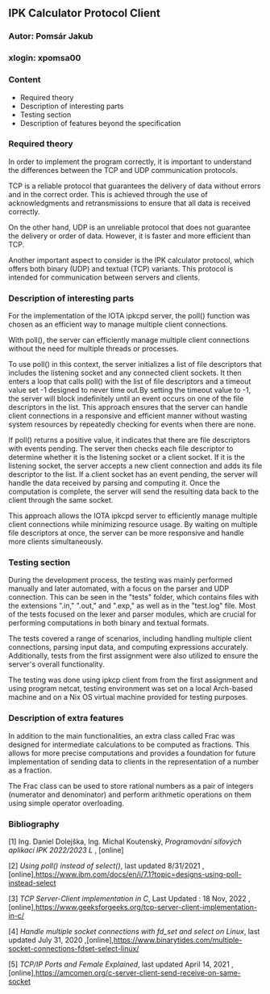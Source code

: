 ## IPK Calculator Protocol Client

### Autor: Pomsár Jakub

### xlogin: xpomsa00
### Content
- Required theory
- Description of interesting parts 
- Testing section
- Description of features beyond the specification

### Required theory
In order to implement the program correctly, it is important to understand the differences between the TCP and UDP communication protocols.

TCP is a reliable protocol that guarantees the delivery of data without errors and in the correct order. This is achieved through the use of acknowledgments and retransmissions to ensure that all data is received correctly.

On the other hand, UDP is an unreliable protocol that does not guarantee the delivery or order of data. However, it is faster and more efficient than TCP.

Another important aspect to consider is the IPK calculator protocol, which offers both binary (UDP) and textual (TCP) variants. This protocol is intended for communication between servers and clients.

### Description of interesting parts 
For the implementation of the IOTA ipkcpd server, the poll() function was chosen as an efficient way to manage multiple client connections.

With poll(), the server can efficiently manage multiple client connections without the need for multiple threads or processes.

To use poll() in this context, the server initializes a list of file descriptors that includes the listening socket and any connected client sockets. It then enters a loop that calls poll() with the list of file descriptors and a timeout value set -1 designed to never time out.By setting the timeout value to -1, the server will block indefinitely until an event occurs on one of the file descriptors in the list. This approach ensures that the server can handle client connections in a responsive and efficient manner without wasting system resources by repeatedly checking for events when there are none.

If poll() returns a positive value, it indicates that there are file descriptors with events pending. The server then checks each file descriptor to determine whether it is the listening socket or a client socket. If it is the listening socket, the server accepts a new client connection and adds its file descriptor to the list. If a client socket has an event pending, the server will handle the data received by parsing and computing it. Once the computation is complete, the server will send the resulting data back to the client through the same socket.

This approach allows the IOTA ipkcpd server to efficiently manage multiple client connections while minimizing resource usage. By waiting on multiple file descriptors at once, the server can be more responsive and handle more clients simultaneously.

### Testing section
During the development process, the testing was mainly performed manually and later automated, with a focus on the parser and UDP connection. This can be seen in the "tests" folder, which contains files with the extensions ".in," ".out," and ".exp," as well as in the "test.log" file. Most of the tests focused on the lexer and parser modules, which are crucial for performing computations in both binary and textual formats.

The tests covered a range of scenarios, including handling multiple client connections, parsing input data, and computing expressions accurately. Additionally, tests from the first assignment were also utilized to ensure the server's overall functionality.

The testing was done using ipkcp client from from the first assignment and using program netcat, testing environment was set on a local Arch-based machine and on a Nix OS virtual machine provided for testing purposes.

### Description of extra features
In addition to the main functionalities, an extra class called Frac was designed for intermediate calculations to be computed as fractions. This allows for more precise computations and provides a foundation for future implementation of sending data to clients in the representation of a number as a fraction.

The Frac class can be used to store rational numbers as a pair of integers (numerator and denominator) and perform arithmetic operations on them using simple operator overloading.


### Bibliography

<a id="1">[1]</a> Ing. Daniel Dolejška, Ing. Michal Koutenský,  _Programování síťových aplikací IPK 2022/2023 L_ , \[online\]

<a id="2">[2]</a> _Using poll() instead of select()_, last updated 8/31/2021 ,\[online\],https://www.ibm.com/docs/en/i/7.1?topic=designs-using-poll-instead-select

<a id="3">[3]</a> _TCP Server-Client implementation in C_, Last Updated : 18 Nov, 2022 ,\[online\],https://www.geeksforgeeks.org/tcp-server-client-implementation-in-c/

<a id="4">[4]</a> _Handle multiple socket connections with fd_set and select on Linux_, last updated July 31, 2020 ,\[online\],https://www.binarytides.com/multiple-socket-connections-fdset-select-linux/

<a id="5">[5]</a> _TCP/IP Ports and Female Explained_, last updated April 14, 2021 ,\[online\],https://amcomen.org/c-server-client-send-receive-on-same-socket